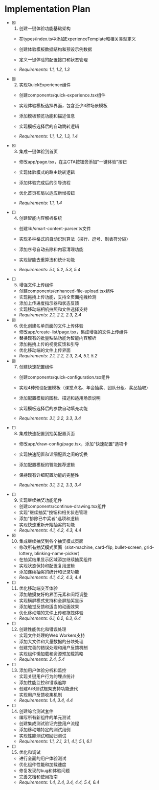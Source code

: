 # Implementation Plan

- [x] 1. 创建一键体验功能基础架构



  - 在types/index.ts中添加ExperienceTemplate和相关类型定义
  - 创建体验模板数据结构和预设示例数据
  - 定义一键体验的配置接口和状态管理


  - _Requirements: 1.1, 1.2, 1.3_

- [x] 2. 实现QuickExperience组件










  - 创建components/quick-experience.tsx组件
  - 实现体验模板选择界面，包含至少3种场景模板


  - 添加模板预览功能和描述信息
  - 实现模板选择后的自动跳转逻辑
  - _Requirements: 1.1, 1.2, 1.3, 1.4_

- [x] 3. 集成一键体验到首页


  - 修改app/page.tsx，在主CTA按钮旁添加"一键体验"按钮
  - 实现体验模式的路由跳转逻辑


  - 添加体验完成后的引导流程
  - 优化首页布局以适应新增按钮
  - _Requirements: 1.1, 1.4_







- [ ] 4. 创建智能内容解析系统
  - 创建lib/smart-content-parser.ts文件


  - 实现多种格式的自动识别算法（换行、逗号、制表符分隔）
  - 添加序号自动去除和内容清理功能
  - 实现智能去重算法和统计功能
  - _Requirements: 5.1, 5.2, 5.3, 5.4_

- [ ] 5. 增强文件上传组件
  - 创建components/enhanced-file-upload.tsx组件
  - 实现拖拽上传功能，支持全页面拖拽检测
  - 添加上传进度指示器和状态反馈
  - 实现移动端相机拍照和文件选择支持
  - _Requirements: 2.1, 2.2, 2.3, 2.4_

- [x] 6. 优化创建名单页面的文件上传体验


  - 修改app/create-list/page.tsx，集成增强的文件上传组件
  - 替换现有的批量粘贴功能为智能内容解析
  - 添加拖拽上传的视觉反馈和引导
  - 优化移动端的文件上传界面
  - _Requirements: 2.1, 2.2, 2.3, 2.4, 5.1, 5.2_






- [x] 7. 创建快速配置组件



  - 创建components/quick-configuration.tsx组件
  - 实现4种预设配置模板（课堂点名、年会抽奖、团队分组、奖品抽取）
  - 添加配置模板的图标、描述和适用场景说明
  - 实现模板选择后的参数自动填充功能




  - _Requirements: 3.1, 3.2, 3.3, 3.4_

- [ ] 8. 集成快速配置到抽奖配置页面
  - 修改app/draw-config/page.tsx，添加"快速配置"选项卡
  - 实现快速配置和详细配置之间的切换


  - 添加配置模板的智能推荐逻辑
  - 保持现有详细配置功能的完整性
  - _Requirements: 3.1, 3.2, 3.3, 3.4_

- [ ] 9. 实现继续抽奖功能组件
  - 创建components/continue-drawing.tsx组件
  - 实现"继续抽奖"按钮和相关状态管理
  - 添加"排除已中奖者"选项和逻辑
  - 实现快速重新开始抽奖的功能
  - _Requirements: 4.1, 4.2, 4.3, 4.4_

- [x] 10. 集成继续抽奖到各个抽奖模式页面


  - 修改所有抽奖模式页面（slot-machine, card-flip, bullet-screen, grid-lottery, blinking-name-picker）
  - 在抽奖结果显示区域添加继续抽奖组件
  - 实现状态保持和配置复用逻辑
  - 添加连续抽奖的统计和记录功能
  - _Requirements: 4.1, 4.2, 4.3, 4.4_

- [ ] 11. 优化移动端交互体验
  - 添加触摸友好的界面元素和间距调整
  - 实现横屏模式支持和全屏抽奖显示
  - 添加触觉反馈和适当的动画效果
  - 优化移动端的文件上传和拖拽体验
  - _Requirements: 6.1, 6.2, 6.3, 6.4_

- [ ] 12. 创建性能优化和错误处理
  - 实现文件处理的Web Workers支持
  - 添加大文件和大量数据的分块处理
  - 创建完善的错误处理和用户反馈机制
  - 实现组件懒加载和资源预加载策略
  - _Requirements: 2.4, 5.4_

- [ ] 13. 添加用户体验分析和监控
  - 实现关键用户行为的埋点统计
  - 添加性能监控和错误追踪
  - 创建A/B测试框架支持功能迭代
  - 实现用户反馈收集机制
  - _Requirements: 1.4, 3.4, 4.4_

- [ ] 14. 创建综合测试套件
  - 编写所有新组件的单元测试
  - 创建集成测试验证完整用户流程
  - 添加移动端特定的测试用例
  - 实现性能测试和回归测试
  - _Requirements: 1.1, 2.1, 3.1, 4.1, 5.1, 6.1_

- [ ] 15. 优化和调试
  - 进行全面的用户体验测试
  - 优化组件性能和加载速度
  - 修复发现的bug和体验问题
  - 完善文档和使用指南
  - _Requirements: 1.4, 2.4, 3.4, 4.4, 5.4, 6.4_